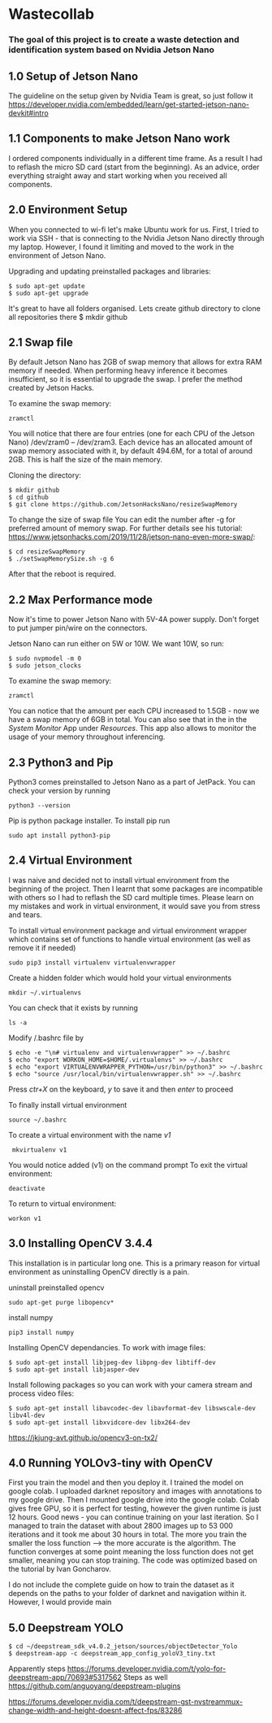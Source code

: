# Wastecollab
### **The goal of this project is to create a waste detection and identification system based on Nvidia Jetson Nano**

## 1.0 Setup of Jetson Nano 
The guideline on the setup given by Nvidia Team is great, so just follow it https://developer.nvidia.com/embedded/learn/get-started-jetson-nano-devkit#intro

## 1.1 Components to make Jetson Nano work
I ordered components individually in a different time frame. As a result I had to reflash the micro SD card (start from the beginning). As an advice, order everything straight away and start working when you received all components. 

## 2.0 Environment Setup 
When you connected to wi-fi let's make Ubuntu work for us. First, I tried to work via SSH - that is connecting to the Nvidia Jetson Nano directly through my laptop. However, I found it limiting and moved to the work in the environment of Jetson Nano. 

Upgrading and updating preinstalled packages and libraries:
```
$ sudo apt-get update
$ sudo apt-get upgrade
```
It's great to have all folders organised. Lets create github directory to clone all repositories there
    $ mkdir github

## 2.1 Swap file
By default Jetson Nano has 2GB of swap memory that allows for extra RAM memory if needed. When performing heavy inference it becomes insufficient, so it is essential to upgrade the swap. I prefer the method created by Jetson Hacks. 

To examine the swap memory:

    zramctl 

You will notice that there are four entries (one for each CPU of the Jetson Nano) /dev/zram0 – /dev/zram3. Each device has an allocated amount of swap memory associated with it, by default 494.6M, for a total of around 2GB. This is half the size of the main memory.

Cloning the directory:

    $ mkdir github
    $ cd github
    $ git clone https://github.com/JetsonHacksNano/resizeSwapMemory

To change the size of swap file You can edit the number after -g for preferred amount of memory swap. For further details see his tutorial: https://www.jetsonhacks.com/2019/11/28/jetson-nano-even-more-swap/:

    $ cd resizeSwapMemory
    $ ./setSwapMemorySize.sh -g 6

After that the reboot is required. 

## 2.2 Max Performance mode
Now it's time to power Jetson Nano with 5V-4A power supply. Don't forget to put jumper pin/wire on the connectors. 

Jetson Nano can run either on 5W or 10W. We want 10W, so run:

    $ sudo nvpmodel -m 0
    $ sudo jetson_clocks


To examine the swap memory:

    zramctl 

You can notice that the amount per each CPU increased to 1.5GB - now we have a swap memory of 6GB in total. You can also see that in the in the *System Monitor* App under *Resources*. This app also allows to monitor the usage of your memory throughout inferencing. 


## 2.3 Python3 and Pip 
Python3 comes preinstalled to Jetson Nano as a part of JetPack. You can check your version by running 

    python3 --version


Pip is python package installer. To install pip run

    sudo apt install python3-pip

## 2.4 Virtual Environment
I was naive and decided not to install virtual environment from the beginning of the project. Then I learnt that some packages are incompatible with others so I had to reflash the SD card multiple times. Please learn on my mistakes and work in virtual environment, it would save you from stress and tears. 

To install virtual environment package and virtual environment wrapper which contains set of functions to handle virtual environment (as well as remove it if needed)

    sudo pip3 install virtualenv virtualenvwrapper

Create a hidden folder which would hold your virtual environments

    mkdir ~/.virtualenvs

You can check that it exists by running 

    ls -a 

Modify /.bashrc  file by 

    $ echo -e "\n# virtualenv and virtualenvwrapper" >> ~/.bashrc
    $ echo "export WORKON_HOME=$HOME/.virtualenvs" >> ~/.bashrc
    $ echo "export VIRTUALENVWRAPPER_PYTHON=/usr/bin/python3" >> ~/.bashrc
    $ echo "source /usr/local/bin/virtualenvwrapper.sh" >> ~/.bashrc

Press *ctr+X* on the keyboard, *y* to save it and then *enter* to proceed

To finally install virtual environment

    source ~/.bashrc

 To create a virtual environment with the name *v1*

     mkvirtualenv v1

 You would notice added (v1) on the command prompt
To exit the virtual environment:

    deactivate
 
 To return to virtual environment:

    workon v1

## 3.0 Installing OpenCV 3.4.4
This installation is in particular long one. This is a primary reason for virtual environment as uninstalling OpenCV directly is a pain. 

uninstall preinstalled opencv 

    sudo apt-get purge libopencv*

install numpy 

    pip3 install numpy

Installing OpenCV dependancies. To work with image files:

    $ sudo apt-get install libjpeg-dev libpng-dev libtiff-dev
    $ sudo apt-get install libjasper-dev

Install following packages so you can work with your camera stream and process video files:
    
    $ sudo apt-get install libavcodec-dev libavformat-dev libswscale-dev libv4l-dev
    $ sudo apt-get install libxvidcore-dev libx264-dev


https://jkjung-avt.github.io/opencv3-on-tx2/

## 4.0 Running YOLOv3-tiny with OpenCV
First you train the model and then you deploy it. I trained the model on google colab. I uploaded darknet repository and images with annotations to my google drive. Then I mounted google drive into the google colab. Colab gives free GPU, so it is perfect for testing, however the given runtime is just 12 hours. Good news - you can continue training on your last iteration. So I managed to train the dataset with about 2800 images up to 53 000 iterations and it took me about 30 hours in total. The more you train the smaller the loss function --> the more accurate is the algorithm. The function converges at some point meaning the loss function does not get smaller, meaning you can stop training. The code was optimized based on the tutorial by Ivan Goncharov. 

I do not include the complete guide on how to train the dataset as it depends on the paths to your folder of darknet and navigation within it. However, I would provide main 

## 5.0 Deepstream YOLO

    $ cd ~/deepstream_sdk_v4.0.2_jetson/sources/objectDetector_Yolo
    $ deepstream-app -c deepstream_app_config_yoloV3_tiny.txt 


Apparently steps https://forums.developer.nvidia.com/t/yolo-for-deepstream-app/70693#5317562
Steps as well https://github.com/anguoyang/deepstream-plugins


https://forums.developer.nvidia.com/t/deepstream-gst-nvstreammux-change-width-and-height-doesnt-affect-fps/83286

